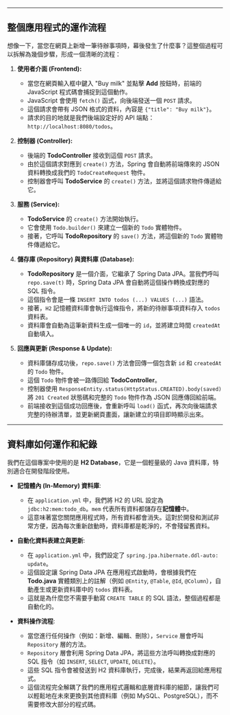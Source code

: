 
---

## 整個應用程式的運作流程

想像一下，當您在網頁上新增一筆待辦事項時，幕後發生了什麼事？這整個過程可以拆解為幾個步驟，形成一個清晰的流程：

1.  **使用者介面 (Frontend):**
    * 當您在網頁輸入框中鍵入 "Buy milk" 並點擊 **Add** 按鈕時，前端的 JavaScript 程式碼會捕捉到這個動作。
    * JavaScript 會使用 `fetch()` 函式，向後端發送一個 `POST` 請求。
    * 這個請求會帶有 JSON 格式的資料，內容是 `{"title": "Buy milk"}`。
    * 請求的目的地就是我們後端設定好的 API 端點：`http://localhost:8080/todos`。

2.  **控制器 (Controller):**
    * 後端的 **TodoController** 接收到這個 `POST` 請求。
    * 由於這個請求對應到 `create()` 方法，Spring 會自動將前端傳來的 JSON 資料轉換成我們的 `TodoCreateRequest` 物件。
    * 控制器會呼叫 **TodoService** 的 `create()` 方法，並將這個請求物件傳遞給它。

3.  **服務 (Service):**
    * **TodoService** 的 `create()` 方法開始執行。
    * 它會使用 `Todo.builder()` 來建立一個新的 `Todo` 實體物件。
    * 接著，它呼叫 **TodoRepository** 的 `save()` 方法，將這個新的 `Todo` 實體物件傳遞給它。

4.  **儲存庫 (Repository) 與資料庫 (Database):**
    * **TodoRepository** 是一個介面，它繼承了 Spring Data JPA。當我們呼叫 `repo.save(t)` 時，Spring Data JPA 會自動將這個操作轉換成對應的 SQL 指令。
    * 這個指令會是一條 `INSERT INTO todos (...) VALUES (...)` 語法。
    * 接著，`H2` 記憶體資料庫會執行這條指令，將新的待辦事項資料存入 `todos` 資料表。
    * 資料庫會自動為這筆新資料生成一個唯一的 `id`，並將建立時間 `createdAt` 自動填入。

5.  **回應與更新 (Response & Update):**
    * 資料庫儲存成功後，`repo.save()` 方法會回傳一個包含新 `id` 和 `createdAt` 的 `Todo` 物件。
    * 這個 `Todo` 物件會被一路傳回給 **TodoController**。
    * 控制器使用 `ResponseEntity.status(HttpStatus.CREATED).body(saved)` 將 `201 Created` 狀態碼和完整的 `Todo` 物件作為 JSON 回應傳回給前端。
    * 前端接收到這個成功回應後，會重新呼叫 `load()` 函式，再次向後端請求完整的待辦清單，並更新網頁畫面，讓新建立的項目即時顯示出來。

---

## 資料庫如何運作和紀錄

我們在這個專案中使用的是 **H2 Database**，它是一個輕量級的 Java 資料庫，特別適合在開發階段使用。

* **記憶體內 (In-Memory) 資料庫**:
    * 在 `application.yml` 中，我們將 H2 的 URL 設定為 `jdbc:h2:mem:todo_db`。`mem` 代表所有資料都儲存在**記憶體**中。
    * 這意味著當您關閉應用程式時，所有資料都會消失。這對於開發和測試非常方便，因為每次重新啟動時，資料庫都是乾淨的，不會殘留舊資料。

* **自動化資料表建立與更新**:
    * 在 `application.yml` 中，我們設定了 `spring.jpa.hibernate.ddl-auto: update`。
    * 這個設定讓 Spring Data JPA 在應用程式啟動時，會根據我們在 **Todo.java** 實體類別上的註解（例如 `@Entity`, `@Table`, `@Id`, `@Column`），自動產生或更新資料庫中的 `todos` 資料表。
    * 這就是為什麼您不需要手動寫 `CREATE TABLE` 的 SQL 語法，整個過程都是自動化的。

* **資料操作流程**:
    * 當您進行任何操作（例如：新增、編輯、刪除），`Service` 層會呼叫 `Repository` 層的方法。
    * `Repository` 層會利用 Spring Data JPA，將這些方法呼叫轉換成對應的 SQL 指令（如 `INSERT`, `SELECT`, `UPDATE`, `DELETE`）。
    * 這些 SQL 指令會被發送到 H2 資料庫執行，完成後，結果再返回給應用程式。
    * 這個流程完全解耦了我們的應用程式邏輯和底層資料庫的細節，讓我們可以輕鬆地在未來更換到其他資料庫（例如 MySQL、PostgreSQL），而不需要修改大部分的程式碼。
